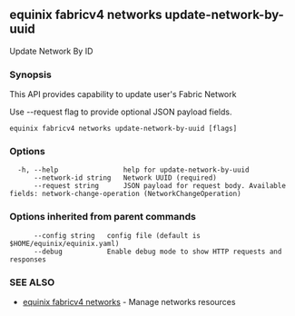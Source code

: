 ## equinix fabricv4 networks update-network-by-uuid

Update Network By ID

### Synopsis

This API provides capability to update user's Fabric Network

Use --request flag to provide optional JSON payload fields.

```
equinix fabricv4 networks update-network-by-uuid [flags]
```

### Options

```
  -h, --help                help for update-network-by-uuid
      --network-id string   Network UUID (required)
      --request string      JSON payload for request body. Available fields: network-change-operation (NetworkChangeOperation)
```

### Options inherited from parent commands

```
      --config string   config file (default is $HOME/equinix/equinix.yaml)
      --debug           Enable debug mode to show HTTP requests and responses
```

### SEE ALSO

* [equinix fabricv4 networks](equinix_fabricv4_networks.md)	 - Manage networks resources

